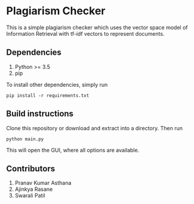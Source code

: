 # Plagiarism Checker

This is a simple plagiarism checker which uses the vector space model of Information Retrieval with tf-idf vectors to represent documents.

## Dependencies
1. Python >= 3.5
2. pip

To install other dependencies, simply run
```
pip install -r requirements.txt
```

## Build instructions
Clone this repository or download and extract into a directory.
Then run
```
python main.py
```
This will open the GUI, where all options are available.

## Contributors
1. Pranav Kumar Asthana
2. Ajinkya Rasane
3. Swarali Patil
